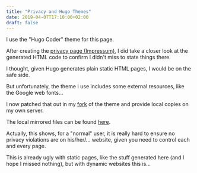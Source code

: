 ```yaml
---
title: "Privacy and Hugo Themes"
date: 2019-04-07T17:10:00+02:00
draft: false
---
```


I use the "Hugo Coder" theme for this page.

After creating the [privacy page (Impressum)](/impressum/), I did take a closer look at the generated HTML code to confirm I didn't miss to state things there.

I thought, given Hugo generates plain static HTML pages, I would be on the safe side.

But unfortunately, the theme I use includes some external resources, like the Google web fonts...

I now patched that out in my [fork](https://github.com/christoph-cullmann/hugo-coder) of the theme and provide local copies on my own server.

The local mirrored files can be found [here](https://github.com/christoph-cullmann/cullmann.io/tree/master/static).

Actually, this shows, for a "normal" user, it is really hard to ensure no privacy violations are on his/her/... website, given you need to control each and every page.

This is already ugly with static pages, like the stuff generated here (and I hope I missed nothing), but with dynamic websites this is...

